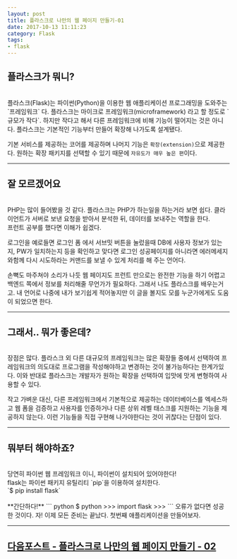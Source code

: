 ```yaml
---
layout: post
title: 플라스크로 나만의 웹 페이지 만들기-01
date: 2017-10-13 11:11:23
category: Flask
tags:
- flask
---
```


## 플라스크가 뭐니?

<br>
플라스크(Flask)는 파이썬(Python)을 이용한 웹 애플리케이션 프로그래밍을 도와주는 `프레임워크` 다.
플라스크는 마이크로 프레임워크(microframework) 라고 할 정도로 `규모가 작다`.
하지만 작다고 해서 다른 프레임워크에 비해 기능이 떨어지는 것은 아니다. 플라스크는 기본적인 기능부터 만들어 확장해 나가도록 설계됐다.

기본 서비스를 제공하는 코어를 제공하며 나머지 기능은 `확장(extension)`으로 제공한다. 원하는 확장 패키지를 선택할 수 있기 때문에 `자유도가 매우 높은 편`이다.

---

## 잘 모르겠어요

<br>
PHP는 많이 들어봤을 것 같다. 플라스크는 PHP가 하는일을 하는거라 보면 쉽다. 클라이언트가 서버로 보낸 요청을 받아서 분석한 뒤, 데이터를 보내주는 역할을 한다.<br>프런트 공부를 했다면 이해가 쉽겠다.

로그인을 예로들면 로그인 폼 에서 서브밋 버튼을 눌렀을때 DB에 사용자 정보가 있는지, PW가 일치하는지 등을 확인하고 맞다면 로그인 성공페이지를 아니라면 에러메세지와함께 다시 시도하라는 커맨드를 보낼 수 있게 처리를 해 주는 언어다.

손뼉도 마주쳐야 소리가 나듯 웹 페이지도 프런트 만으로는 완전한 기능을 하기 어렵고 백엔드 쪽에서 정보를 처리해줄 무언가가 필요하다. 그래서 나도 플라스크를 배우는거고. 내 언어로 나중에 내가 보기쉽게 적어놓지만 이 글을 볼지도 모를 누군가에게도 도움이 되었으면 한다.

---

## 그래서.. 뭐가 좋은데?

<br>
장점은 많다. 플라스크 외 다른 대규모의 프레임워크는 많은 확장들 중에서 선택하여 프레임워크의 의도대로 프로그램을 작성해야하고 변경하는 것이 불가능하다는 한계가있다. 이와 반대로 플라스크는 개발자가 원하는 확장을 선택하여 입맛에 맛게 변형하여 사용할 수 있다.

작고 가벼운 대신, 다른 프레임워크에서 기본적으로 제공하는 데이터베이스를 엑세스하고 웹 폼을 검증하고 사용자를 인증하거나 다른 상위 레벨 태스크를 지원하는 기능을 제공하지 않는다. 이런 기능들을 직접 구현해 나가야한다는 것이 귀찮다는 단점이 있다.

---

## 뭐부터 해야하죠?

<br>
당연히 파이썬 웹 프레임워크 이니, 파이썬이 설치되어 있어야한다!<br>
flask는 파이썬 패키지 유틸리티 `pip`을 이용하여 설치한다.<br>
`$ pip install flask`<br>
<br>
**간단하다!**
``` python
$ python
>>> import flask
>>>
```
오류가 없다면 성공한 것이다.
자! 이제 모든 준비는 끝났다. 첫번째 애플리케이션을 만들어보자.

---

<h2><a href="https://cozy-ho.github.io/flask/2017/10/13/flask-day02.html" target="_blank">다음포스트 - 플라스크로 나만의 웹 페이지 만들기 - 02</a></h2>
